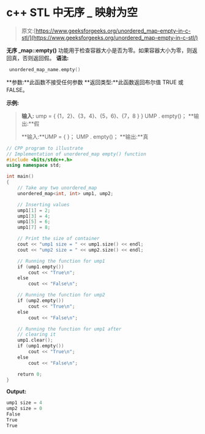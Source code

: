 # c++ STL 中无序 _ 映射为空

> 原文:[https://www.geeksforgeeks.org/unordered_map-empty-in-c-stl/](https://www.geeksforgeeks.org/unordered_map-empty-in-c-stl/)

**无序 _map::empty()** 功能用于检查容器大小是否为零。如果容器大小为零，则返回真，否则返回假。
**语法:**

```cpp
 unordered_map_name.empty()

```

**参数:**此函数不接受任何参数
**返回类型:**此函数返回布尔值 TRUE 或 FALSE。

**示例:**

> **输入:** ump = { {1，2}、{3，4}、{5，6}、{7，8 } }
> UMP . empty()；
> **输出:**假
> 
> **输入:**UMP = { }；
> UMP . empty()；
> **输出:**真

```cpp
// CPP program to illustrate
// Implementation of unordered_map empty() function
#include <bits/stdc++.h>
using namespace std;

int main()
{
    // Take any two unordered_map
    unordered_map<int, int> ump1, ump2;

    // Inserting values
    ump1[1] = 2;
    ump1[3] = 4;
    ump1[5] = 6;
    ump1[7] = 8;

    // Print the size of container
    cout << "ump1 size = " << ump1.size() << endl;
    cout << "ump2 size = " << ump2.size() << endl;

    // Running the function for ump1
    if (ump1.empty())
        cout << "True\n";
    else
        cout << "False\n";

    // Running the function for ump2
    if (ump2.empty())
        cout << "True\n";
    else
        cout << "False\n";

    // Running the function for ump1 after
    // clearing it
    ump1.clear();
    if (ump1.empty())
        cout << "True\n";
    else
        cout << "False\n";

    return 0;
}
```

**Output:**

```cpp
ump1 size = 4
ump2 size = 0
False
True
True

```